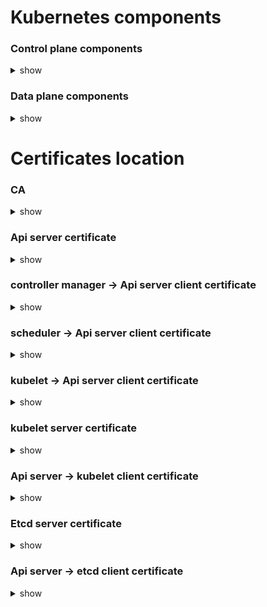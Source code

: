# Kubernetes components

### Control plane components

<details>
<summary>show</summary>
<p>

apiserver -> etcd (k8s database)

scheduler (assign pod to nodes) -> apiserver

controller manager -> apiserver

</p>
</details>

### Data plane components

<details>
<summary>show</summary>
<p>

apiserver <-> kubelet (run pod and informs api server pod state changes)
apiserver <- kube-proxy (informs services changed)

</p>
</details>

# Certificates location 

### CA

<details>
<summary>show</summary>
<p>

on master node /etc/kubernetes/pki/ca.crt,key

</p>
</details>

### Api server certificate

<details>
<summary>show</summary>
<p>

on master node /etc/kubernetes/pki/apiserver.crt,key

</p>
</details>

### controller manager -> Api server client certificate

<details>
<summary>show</summary>
<p>

on master node vi /etc/kubernetes/controller-manager.conf (data is in the configuration file)

</p>
</details>

### scheduler -> Api server client certificate

<details>
<summary>show</summary>
<p>

on master node vi /etc/kubernetes/scheduler.conf (data is in the configuration file)

</p>
</details>

### kubelet -> Api server client certificate 

<details>
<summary>show</summary>
<p>

on each node,  vi /etc/kubernetes/kubelet.conf refers to /var/lib/kubelet/pki/kubelet-client-current.pem

</p>
</details>

### kubelet server certificate

<details>
<summary>show</summary>
<p>

on each node, /var/lib/kubelet/pki/kubelet.crt,key

</p>
</details>

### Api server -> kubelet client certificate 

<details>
<summary>show</summary>
<p>

on master node /etc/kubernetes/pki/apiserver-kubelet-client.crt,key

</p>
</details>

### Etcd server certificate

<details>
<summary>show</summary>
<p>

on master node /etc/kubernetes/pki/etcd/server.crt,key

</p>
</details>

### Api server -> etcd client certificate 

<details>
<summary>show</summary>
<p>

on master node /etc/kubernetes/pki/apiserver-etcd-client.crt,key

</p>
</details>